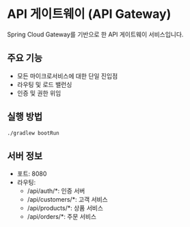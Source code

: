 # API 게이트웨이 (API Gateway)

Spring Cloud Gateway를 기반으로 한 API 게이트웨이 서비스입니다.

## 주요 기능
- 모든 마이크로서비스에 대한 단일 진입점
- 라우팅 및 로드 밸런싱
- 인증 및 권한 위임

## 실행 방법
```bash
./gradlew bootRun
```

## 서버 정보
- 포트: 8080
- 라우팅:
  - /api/auth/*: 인증 서버
  - /api/customers/*: 고객 서비스
  - /api/products/*: 상품 서비스
  - /api/orders/*: 주문 서비스 